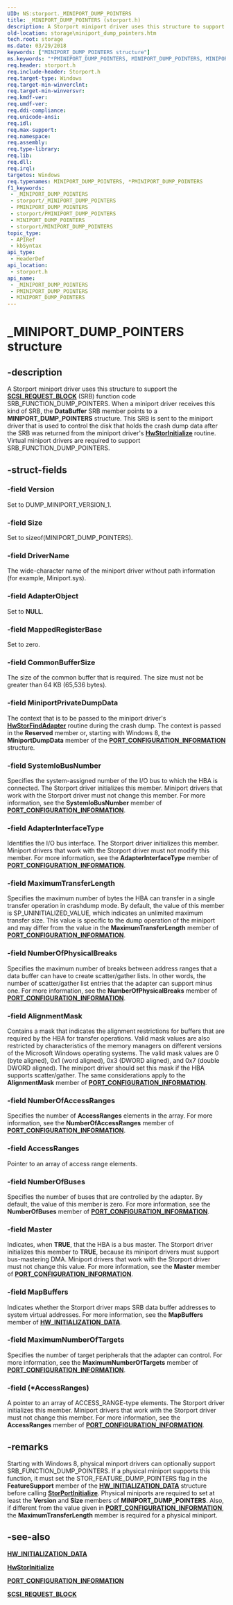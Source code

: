 ```yaml
---
UID: NS:storport._MINIPORT_DUMP_POINTERS
title: _MINIPORT_DUMP_POINTERS (storport.h)
description: A Storport miniport driver uses this structure to support the SCSI_REQUEST_BLOCK (SRB) function code SRB_FUNCTION_DUMP_POINTERS.
old-location: storage\miniport_dump_pointers.htm
tech.root: storage
ms.date: 03/29/2018
keywords: ["MINIPORT_DUMP_POINTERS structure"]
ms.keywords: "*PMINIPORT_DUMP_POINTERS, MINIPORT_DUMP_POINTERS, MINIPORT_DUMP_POINTERS structure [Storage Devices], PMINIPORT_DUMP_POINTERS, PMINIPORT_DUMP_POINTERS structure pointer [Storage Devices], _MINIPORT_DUMP_POINTERS, storage.miniport_dump_pointers, storport/MINIPORT_DUMP_POINTERS, storport/PMINIPORT_DUMP_POINTERS, structs-virtual_34ca963f-93fe-4e7d-8e02-02bde32cf2ef.xml"
req.header: storport.h
req.include-header: Storport.h
req.target-type: Windows
req.target-min-winverclnt: 
req.target-min-winversvr: 
req.kmdf-ver: 
req.umdf-ver: 
req.ddi-compliance: 
req.unicode-ansi: 
req.idl: 
req.max-support: 
req.namespace: 
req.assembly: 
req.type-library: 
req.lib: 
req.dll: 
req.irql: 
targetos: Windows
req.typenames: MINIPORT_DUMP_POINTERS, *PMINIPORT_DUMP_POINTERS
f1_keywords:
 - _MINIPORT_DUMP_POINTERS
 - storport/_MINIPORT_DUMP_POINTERS
 - PMINIPORT_DUMP_POINTERS
 - storport/PMINIPORT_DUMP_POINTERS
 - MINIPORT_DUMP_POINTERS
 - storport/MINIPORT_DUMP_POINTERS
topic_type:
 - APIRef
 - kbSyntax
api_type:
 - HeaderDef
api_location:
 - storport.h
api_name:
 - _MINIPORT_DUMP_POINTERS
 - PMINIPORT_DUMP_POINTERS
 - MINIPORT_DUMP_POINTERS
---
```


# _MINIPORT_DUMP_POINTERS structure


## -description

A Storport miniport driver uses this structure to support the [**SCSI_REQUEST_BLOCK**](../srb/ns-srb-_scsi_request_block.md) (SRB) function code SRB_FUNCTION_DUMP_POINTERS. When a miniport driver receives this kind of SRB, the **DataBuffer** SRB member points to a **MINIPORT_DUMP_POINTERS** structure. This SRB is sent to the miniport driver that is used to control the disk that holds the crash dump data after the SRB was returned from the miniport driver's [**HwStorInitialize**](nc-storport-hw_initialize.md) routine. Virtual miniport drivers are required to support SRB_FUNCTION_DUMP_POINTERS.

## -struct-fields

### -field Version

Set to DUMP_MINIPORT_VERSION_1.

### -field Size

Set to sizeof(MINIPORT_DUMP_POINTERS).

### -field DriverName

The wide-character name of the miniport driver without path information (for example, Miniport.sys).

### -field AdapterObject

Set to **NULL**.

### -field MappedRegisterBase

Set to zero.

### -field CommonBufferSize

The size of the common buffer that is required. The size must not be greater than 64 KB (65,536 bytes).

### -field MiniportPrivateDumpData

The context that is to be passed to the miniport driver's [**HwStorFindAdapter**](nc-storport-hw_find_adapter.md) routine during the crash dump. The context is passed in the **Reserved** member or, starting with Windows 8, the **MiniportDumpData** member of the [**PORT_CONFIGURATION_INFORMATION**](ns-storport-_port_configuration_information.md) structure.

### -field SystemIoBusNumber

Specifies the system-assigned number of the I/O bus to which the HBA is connected. The Storport driver initializes this member. Miniport drivers that work with the Storport driver must not change this member. For more information, see the **SystemIoBusNumber** member of [**PORT_CONFIGURATION_INFORMATION**](ns-storport-_port_configuration_information.md).

### -field AdapterInterfaceType

Identifies the I/O bus interface. The Storport driver initializes this member. Miniport drivers that work with the Storport driver must not modify this member. For more information, see the **AdapterInterfaceType** member of [**PORT_CONFIGURATION_INFORMATION**](ns-storport-_port_configuration_information.md).

### -field MaximumTransferLength

Specifies the maximum number of bytes the HBA can transfer in a single transfer operation in crashdump mode. By default, the value of this member is SP_UNINITIALIZED_VALUE, which indicates an unlimited maximum transfer size. This value is specific to the dump operation of the miniport and may differ from the value in the **MaximumTransferLength** member of [**PORT_CONFIGURATION_INFORMATION**](ns-storport-_port_configuration_information.md).

### -field NumberOfPhysicalBreaks

Specifies the maximum number of breaks between address ranges that a data buffer can have to create scatter/gather lists. In other words, the number of scatter/gather list entries that the adapter can support minus one. For more information, see the **NumberOfPhysicalBreaks** member of [**PORT_CONFIGURATION_INFORMATION**](ns-storport-_port_configuration_information.md).

### -field AlignmentMask

Contains a mask that indicates the alignment restrictions for buffers that are required by the HBA for transfer operations. Valid mask values are also restricted by characteristics of the memory managers on different versions of the Microsoft Windows operating systems. The valid mask values are 0 (byte aligned), 0x1 (word aligned), 0x3 (DWORD aligned), and 0x7 (double DWORD aligned). The miniport driver should set this mask if the HBA supports scatter/gather. The same considerations apply to the **AlignmentMask** member of [**PORT_CONFIGURATION_INFORMATION**](ns-storport-_port_configuration_information.md).

### -field NumberOfAccessRanges

Specifies the number of **AccessRanges** elements in the array. For more information, see the **NumberOfAccessRanges** member of [**PORT_CONFIGURATION_INFORMATION**](ns-storport-_port_configuration_information.md).

### -field AccessRanges

Pointer to an array of access range elements.

### -field NumberOfBuses

Specifies the number of buses that are controlled by the adapter. By default, the value of this member is zero. For more information, see the **NumberOfBuses** member of [**PORT_CONFIGURATION_INFORMATION**](ns-storport-_port_configuration_information.md).

### -field Master

Indicates, when **TRUE**, that the HBA is a bus master. The Storport driver initializes this member to **TRUE**, because its miniport drivers must support bus-mastering DMA. Miniport drivers that work with the Storport driver must not change this value. For more information, see the **Master** member of [**PORT_CONFIGURATION_INFORMATION**](ns-storport-_port_configuration_information.md).

### -field MapBuffers

Indicates whether the Storport driver maps SRB data buffer addresses to system virtual addresses. For more information, see the **MapBuffers** member of [**HW_INITIALIZATION_DATA**](ns-storport-_hw_initialization_data-r1.md).

### -field MaximumNumberOfTargets

Specifies the number of target peripherals that the adapter can control. For more information, see the **MaximumNumberOfTargets** member of [**PORT_CONFIGURATION_INFORMATION**](ns-storport-_port_configuration_information.md).

### -field (*AccessRanges)

A pointer to an array of ACCESS_RANGE-type elements. The Storport driver initializes this member. Miniport drivers that work with the Storport driver must not change this member. For more information, see the **AccessRanges** member of [**PORT_CONFIGURATION_INFORMATION**](ns-storport-_port_configuration_information.md).

## -remarks

Starting with Windows 8, physical minport drivers can optionally support SRB_FUNCTION_DUMP_POINTERS. If a physical miniport supports this function, it must set the STOR_FEATURE_DUMP_POINTERS flag in the **FeatureSupport** member of the [**HW_INITIALIZATION_DATA**](ns-storport-_hw_initialization_data-r1.md) structure before calling [**StorPortInitialize**](nf-storport-storportinitialize.md). Physical miniports are required to set at least the **Version** and **Size** members of **MINIPORT_DUMP_POINTERS**. Also, if different from the value given in [**PORT_CONFIGURATION_INFORMATION**](ns-storport-_port_configuration_information.md), the **MaximumTransferLength** member is required for a physical miniport.

## -see-also

[**HW_INITIALIZATION_DATA**](ns-storport-_hw_initialization_data-r1.md)

[**HwStorInitialize**](nc-storport-hw_initialize.md)

[**PORT_CONFIGURATION_INFORMATION**](ns-storport-_port_configuration_information.md)

[**SCSI_REQUEST_BLOCK**](../srb/ns-srb-_scsi_request_block.md)

